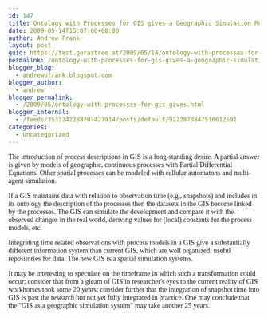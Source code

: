 ```yaml
---
id: 147
title: Ontology with Processes for GIS gives a Geographic Simulation Model
date: 2009-05-14T15:07:00+00:00
author: Andrew Frank
layout: post
guid: https://test.gerastree.at/2009/05/14/ontology-with-processes-for-gis-gives-a-geographic-simulation-model/
permalink: /ontology-with-processes-for-gis-gives-a-geographic-simulation-model/
blogger_blog:
  - andrewufrank.blogspot.com
blogger_author:
  - andrew
blogger_permalink:
  - /2009/05/ontology-with-processes-for-gis-gives.html
blogger_internal:
  - /feeds/3533242289707427914/posts/default/9222873847510612591
categories:
  - Uncategorized
---
```

<p style="margin-bottom: 0in;"> </p><span style="font-family:Times New Roman, serif;"><span style="font-size:100%;">The introduction of process descriptions in GIS is a long-standing desire. A partial answer is given by models of geographic, continuous processes with Partial Differential Equations. Other spatial processes can be modeled with cellular automatons and multi-agent simulation. </span></span><p style="margin-bottom: 0in;"> </p>  <p style="margin-bottom: 0in;"><span style="font-family:Times New Roman, serif;"><span style="font-size:100%;">If a GIS maintains data with relation to observation time (e.g., snapshots) and includes in its ontology the description of the processes then the datasets in the GIS become linked by the processes. The GIS can simulate the development and compare it with the observed changes in the real world, deriving values for (local) constants for the process models, etc. </span></span> </p>  <p style="margin-bottom: 0in;"><span style="font-family:Times New Roman, serif;"><span style="font-size:100%;">Integrating time related observations with process models in a GIS give a substantially different information system than current GIS, which are well organized, useful repositories for data. The new GIS is a spatial simulation systems. </span></span> </p>  <p style="margin-bottom: 0in;"><span style="font-family:Times New Roman, serif;"><span style="font-size:100%;">It may be interesting to speculate on the timeframe in which such a transformation could occur; consider that from a gleam of GIS in researcher's eyes to the current reality of GIS workhorses took some 20 years; consider further that the integration of snapshot time into GIS is past the research but not yet fully integrated in practice. One may conclude that the "GIS as a geographic simulation system" may take another 25 years.</span></span></p>